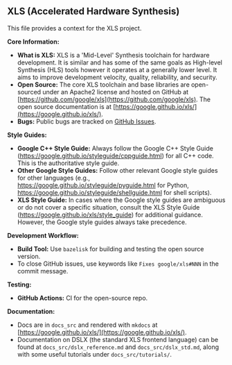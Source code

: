 ## XLS (Accelerated Hardware Synthesis)

This file provides a context for the XLS project.

**Core Information:**

*   **What is XLS:** XLS is a 'Mid-Level' Synthesis toolchain for hardware
    development. It is similar and has some of the same goals as High-level
    Synthesis (HLS) tools however it operates at a generally lower level. It
    aims to improve development velocity, quality, reliability, and security.
*   **Open Source:** The core XLS toolchain and base libraries are open-sourced
    under an Apache2 license and hosted on GitHub at
    [https://github.com/google/xls](https://github.com/google/xls). The open
    source documentation is at
    [https://google.github.io/xls/](https://google.github.io/xls/).
*   **Bugs:** Public bugs are tracked on
    [GitHub Issues](https://github.com/google/xls/issues).

**Style Guides:**

*   **Google C++ Style Guide:** Always follow the Google C++ Style Guide
    (https://google.github.io/styleguide/cppguide.html) for all C++ code. This
    is the authoritative style guide.
*   **Other Google Style Guides:** Follow other relevant Google style guides for
    other languages (e.g., https://google.github.io/styleguide/pyguide.html for
    Python, https://google.github.io/styleguide/shellguide.html for shell
    scripts).
*   **XLS Style Guide:** In cases where the Google style guides are ambiguous or
    do not cover a specific situation, consult the XLS Style Guide
    (https://google.github.io/xls/style_guide) for additional guidance. However,
    the Google style guides always take precedence.

**Development Workflow:**

*   **Build Tool:** Use `bazelisk` for building and testing the open source
    version.
*   To close GitHub issues, use keywords like `Fixes google/xls#NNN` in the
    commit message.

**Testing:**

*   **GitHub Actions:** CI for the open-source repo.

**Documentation:**

*   Docs are in `docs_src` and rendered with `mkdocs` at
    [https://google.github.io/xls/](https://google.github.io/xls/).
*   Documentation on DSLX (the standard XLS frontend language) can be found at
    `docs_src/dslx_reference.md` and `docs_src/dslx_std.md`, along with some
    useful tutorials under `docs_src/tutorials/`.
